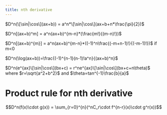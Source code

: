 ```yaml
---
title: nth derivative
---
```


$D^n(\[\sin|\cos\](ax+b)) = a^n*\[\sin|\cos\](ax+b+n*\frac{\pi}{2})$

$D^n[(ax+b)^m] = a^n(ax+b)^{m-n}*(\frac{m!}{(m-n)!})$

$D^n[(ax+b)^{m}] = a^n(ax+b)^{m-n}*((-1)^n\frac{(-m+n-1)!}{(-m-1)!})$ if m<0

$D^n(\log(ax+b))=\frac{(-1)^{n-1}(n-1)!a^n}{(ax+b)^n}$

$D^n(e^{ax}\[\sin|\cos\](bx+c) = r^ne^{ax}\[\sin|\cos\](bx+c+n\theta)$ 
where $r=\sqrt{a^2+b^2}$ and $\theta=tan^{-1}\frac{b}{a}$

# Product rule for nth derivative

$$D^n(f(x)\cdot g(x)) = \sum_{r=0}^{n}(^nC_r\cdot f^{n-r}(x)\cdot g^r(x))$$ 
